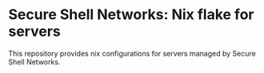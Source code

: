 # Secure Shell Networks: Nix flake for servers

This repository provides nix configurations for servers managed by Secure Shell Networks.
